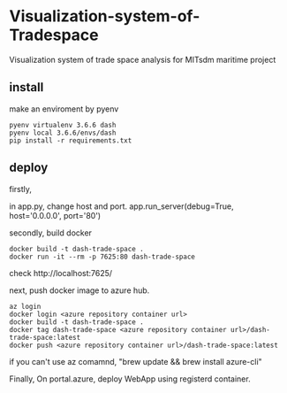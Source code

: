# Visualization-system-of-Tradespace
Visualization system of trade space analysis for MITsdm maritime project

## install
make an enviroment by pyenv

```pyenv versions
pyenv virtualenv 3.6.6 dash
pyenv local 3.6.6/envs/dash
pip install -r requirements.txt
```

## deploy

firstly,

in app.py, change host and port.
    app.run_server(debug=True, host='0.0.0.0', port='80')

secondly, build docker

```
docker build -t dash-trade-space .
docker run -it --rm -p 7625:80 dash-trade-space
```

check http://localhost:7625/

next, push docker image to azure hub. 

```
az login
docker login <azure repository container url>
docker build -t dash-trade-space .
docker tag dash-trade-space <azure repository container url>/dash-trade-space:latest
docker push <azure repository container url>/dash-trade-space:latest
```

if you can't use az comamnd, "brew update && brew install azure-cli"

Finally, On portal.azure, deploy WebApp using registerd container.
